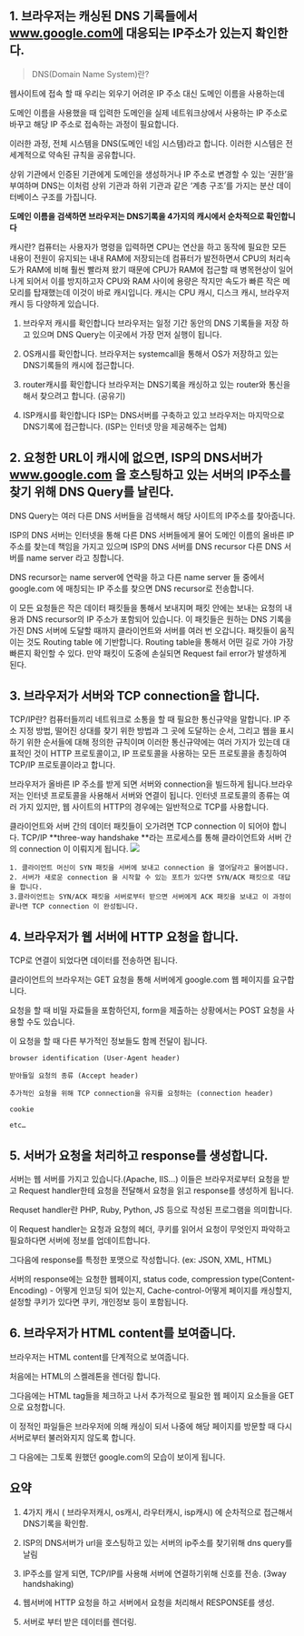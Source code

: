 ## 1. 브라우저는 캐싱된 DNS 기록들에서 www.google.com에 대응되는 IP주소가 있는지 확인한다.

> DNS(Domain Name System)란?

웹사이트에 접속 할 때 우리는 외우기 어려운 IP 주소 대신 도메인 이름을 사용하는데

도메인 이름을 사용했을 때 입력한 도메인을 실제 네트워크상에서 사용하는 IP 주소로 바꾸고 해당 IP 주소로 접속하는 과정이 필요합니다.

이러한 과정, 전체 시스템을 DNS(도메인 네임 시스템)라고 합니다.
이러한 시스템은 전세계적으로 약속된 규칙을 공유합니다.

상위 기관에서 인증된 기관에게 도메인을 생성하거나 IP 주소로 변경할 수 있는 ‘권한’을 부여하며
DNS는 이처럼 상위 기관과 하위 기관과 같은 ‘계층 구조’를 가지는 분산 데이터베이스 구조를 가집니다.




**도메인 이름을 검색하면 브라우저는 DNS기록을 4가지의 캐시에서 순차적으로 확인합니다**


캐시란?
컴퓨터는 사용자가 명령을 입력하면 CPU는 연산을 하고 동작에 필요한 모든 내용이 전원이 유지되는 내내 RAM에 저장되는데 컴퓨터가 발전하면서 CPU의 처리속도가 RAM에 비해 훨씬 빨라져 왔기 때문에 CPU가 RAM에 접근할 때 병목현상이 일어나게 되어서 이를 방지하고자 CPU와 RAM 사이에 용량은 작지만 속도가 빠른 작은 메모리를 탑재했는데 이것이 바로 캐시입니다. 캐시는 CPU 캐시, 디스크 캐시, 브라우저 캐시 등 다양하게 있습니다.

1. 브라우저 캐시를 확인합니다
브라우저는 일정 기간 동안의 DNS 기록들을 저장 하고 있으며 DNS Query는 이곳에서 가장 먼저 실행이 됩니다.

2. OS캐시를 확인합니다.
브라우저는 systemcall을 통해서 OS가 저장하고 있는 DNS기록들의 캐시에 접근합니다.

3. router캐시를 확인합니다
브라우저는 DNS기록을 캐싱하고 있는 router와 통신을 해서 찾으려고 합니다. (공유기)

4. ISP캐시를 확인합니다
ISP는 DNS서버를 구축하고 있고 브라우저는 마지막으로 DNS기록에 접근합니다.
(ISP는 인터넷 망을 제공해주는 업체)

## 2. 요청한 URL이 캐시에 없으면, ISP의 DNS서버가 www.google.com 을 호스팅하고 있는 서버의 IP주소를 찾기 위해 DNS Query를 날린다.

DNS Query는 여러 다른 DNS 서버들을 검색해서 해당 사이트의 IP주소를 찾아줍니다.

ISP의 DNS 서버는 인터넷을 통해 다른 DNS 서버들에게 물어 도메인 이름의 올바른 IP 주소를 찾는데 책임을 가지고 있으며 ISP의 DNS 서버를 DNS recursor 다른 DNS 서버를 name server 라고 칭합니다.

DNS recursor는 name server에 연락을 하고 다른 name server 들 중에서 google.com 에 매칭되는 IP 주소를 찾으면 DNS recursor로 전송합니다.

이 모든 요청들은 작은 데이터 패킷들을 통해서 보내지며 패킷 안에는 보내는 요청의 내용과 DNS recursor의 IP 주소가 포함되어 있습니다.
이 패킷들은 원하는 DNS 기록을 가진 DNS 서버에 도달할 때까지 클라이언트와 서버를 여러 번 오갑니다.
패킷들이 움직이는 것도 Routing table 에 기반합니다.
Routing table을 통해서 어떤 길로 가야 가장 빠른지 확인할 수 있다.
만약 패킷이 도중에 손실되면 Request fail error가 발생하게 된다.

## 3. 브라우저가 서버와 TCP connection을 합니다.

TCP/IP란?
컴퓨터들끼리 네트워크로 소통을 할 때 필요한 통신규약을 말합니다. IP 주소 지정 방법, 떨어진 상대를 찾기 위한 방법과 그 곳에 도달하는 순서, 그리고 웹을 표시하기 위한 순서들에 대해 정의한 규칙이며 이러한 통신규약에는 여러 가지가 있는데 대표적인 것이 HTTP 프로토콜이고, IP 프로토콜을 사용하는 모든 프로토콜을 총칭하여 TCP/IP 프로토콜이라고 합니다.

브라우저가 올바른 IP 주소를 받게 되면 서버와 connection을 빌드하게 됩니다.브라우저는 인터넷 프로토콜을 사용해서 서버와 연결이 됩니다.
인터넷 프로토콜의 종류는 여러 가지 있지만, 웹 사이트의 HTTP의 경우에는 일반적으로 TCP를 사용합니다.

클라이언트와 서버 간의 데이터 패킷들이 오가려면 TCP connection 이 되어야 합니다. TCP/IP **three-way handshake **라는 프로세스를 통해 클라이언트와 서버 간의 connection 이 이뤄지게 됩니다.
![](https://i.ytimg.com/vi/enET2x2eHU8/maxresdefault.jpg)


	1. 클라이언트 머신이 SYN 패킷을 서버에 보내고 connection 을 열어달라고 물어봅니다.
	2. 서버가 새로운 connection 을 시작할 수 있는 포트가 있다면 SYN/ACK 패킷으로 대답을 합니다.
	3.클라이언트는 SYN/ACK 패킷을 서버로부터 받으면 서버에게 ACK 패킷을 보내고 이 과정이 끝나면 TCP connection 이 완성됩니다.

## 4. 브라우저가 웹 서버에 HTTP 요청을 합니다.
TCP로 연결이 되었다면 데이터를 전송하면 됩니다.

클라이언트의 브라우저는 GET 요청을 통해 서버에게 google.com 웹 페이지를 요구합니다.

요청을 할 때 비밀 자료들을 포함하던지, form을 제출하는 상황에서는 POST 요청을 사용할 수도 있습니다.

이 요청을 할 때 다른 부가적인 정보들도 함께 전달이 됩니다.

	browser identification (User-Agent header)

	받아들일 요청의 종류 (Accept header)

	추가적인 요청을 위해 TCP connection을 유지를 요청하는 (connection header)

	cookie

	etc…

## 5. 서버가 요청을 처리하고 response를 생성합니다.
서버는 웹 서버를 가지고 있습니다.(Apache, IIS…) 이들은 브라우저로부터 요청을 받고 Request handler한테 요청을 전달해서 요청을 읽고 response를 생성하게 됩니다.

Requset handler란 PHP, Ruby, Python, JS 등으로 작성된 프로그램을 의미합니다.


이 Request handler는 요청과 요청의 헤더, 쿠키를 읽어서 요청이 무엇인지 파악하고 필요하다면 서버에 정보를 업데이트합니다.

그다음에 response를 특정한 포맷으로 작성합니다. (ex: JSON, XML, HTML)

서버의 response에는 요청한 웹페이지, status code, compression type(Content-Encoding) - 어떻게 인코딩 되어 있는지, Cache-control-어떻게 페이지를 캐싱할지, 설정할 쿠키가 있다면 쿠키, 개인정보 등이 포함됩니다.

## 6. 브라우저가 HTML content를 보여줍니다.
브라우저는 HTML content를 단계적으로 보여줍니다.

처음에는 HTML의 스켈레톤을 렌더링 합니다.

그다음에는 HTML tag들을 체크하고 나서 추가적으로 필요한 웹 페이지 요소들을 GET으로 요청합니다.

이 정적인 파일들은 브라우저에 의해 캐싱이 되서 나중에 해당 페이지를 방문할 때 다시 서버로부터 불러와지지 않도록 합니다.

그 다음에는 그토록 원했던 google.com의 모습이 보이게 됩니다.


## 요약

1. 4가지 캐시 ( 브라우저캐시, os캐시, 라우터캐시, isp캐시) 에 순차적으로 접근해서 DNS기록을 확인함.

2. ISP의 DNS서버가 url을 호스팅하고 있는 서버의 ip주소를 찾기위해 dns query를 날림

3. IP주소를 알게 되면, TCP/IP를 사용해 서버에 연결하기위해 신호를 전송. (3way handshaking)

4. 웹서버에 HTTP 요청을 하고 서버에서 요청을 처리해서 RESPONSE를 생성.

5. 서버로 부터 받은 데이터를 렌더링. 